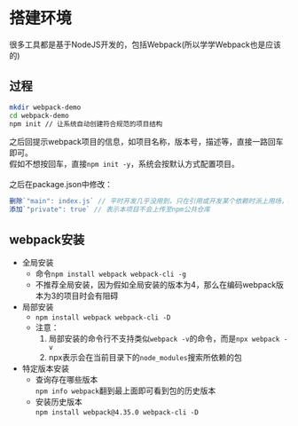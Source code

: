 # 搭建环境
很多工具都是基于NodeJS开发的，包括Webpack(所以学学Webpack也是应该的)

## 过程
```bash
mkdir webpack-demo
cd webpack-demo
npm init // 让系统自动创建符合规范的项目结构
```
之后回提示webpack项目的信息，如项目名称，版本号，描述等，直接一路回车即可。  
假如不想按回车，直接`npm init -y`，系统会按默认方式配置项目。  
<br/>
之后在package.json中修改：
```js
删除`"main": index.js` // 平时开发几乎没用到，只在引用或开发某个依赖时派上用场，表示入口文件
添加`"private": true` // 表示本项目不会上传至npm公共仓库
```

## webpack安装
- 全局安装  
  * 命令`npm install webpack webpack-cli -g`
  * 不推荐全局安装，因为假如全局安装的版本为4，那么在编码webpack版本为3的项目时会有阻碍
- 局部安装
  * `npm install webpack webpack-cli -D`
  * 注意：
    1. 局部安装的命令行不支持类似`webpack -v`的命令，而是`npx webpack -v`
    2. npx表示会在当前目录下的`node_modules`搜索所依赖的包
- 特定版本安装
  * 查询存在哪些版本  
    `npm info webpack`翻到最上面即可看到包的历史版本
  * 安装历史版本  
    `npm install webpack@4.35.0 webpack-cli -D`

